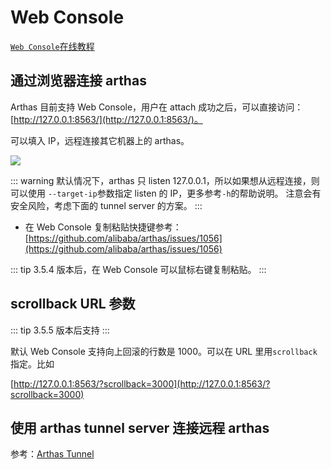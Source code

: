 # Web Console

[`Web Console`在线教程](https://arthas.aliyun.com/doc/arthas-tutorials.html?language=cn&id=case-web-console)

## 通过浏览器连接 arthas

Arthas 目前支持 Web Console，用户在 attach 成功之后，可以直接访问：[http://127.0.0.1:8563/](http://127.0.0.1:8563/)。

可以填入 IP，远程连接其它机器上的 arthas。

![](/images/web-console-local.png)

::: warning
默认情况下，arthas 只 listen 127.0.0.1，所以如果想从远程连接，则可以使用 `--target-ip`参数指定 listen 的 IP，更多参考`-h`的帮助说明。
注意会有安全风险，考虑下面的 tunnel server 的方案。
:::

- 在 Web Console 复制粘贴快捷键参考： [https://github.com/alibaba/arthas/issues/1056](https://github.com/alibaba/arthas/issues/1056)

::: tip
3.5.4 版本后，在 Web Console 可以鼠标右键复制粘贴。
:::

## scrollback URL 参数

::: tip
3.5.5 版本后支持
:::

默认 Web Console 支持向上回滚的行数是 1000。可以在 URL 里用`scrollback`指定。比如

[http://127.0.0.1:8563/?scrollback=3000](http://127.0.0.1:8563/?scrollback=3000)

## 使用 arthas tunnel server 连接远程 arthas

参考：[Arthas Tunnel](tunnel.md)
